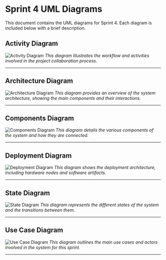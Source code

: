 # Sprint 4 UML Diagrams

This document contains the UML diagrams for Sprint 4. Each diagram is included below with a brief description.

## Activity Diagram

![Activity Diagram](Sprint%20Four%20UML%20Diagrams/Activity%20Diagram%20(Project%20Collaborator).drawio.png)
*This diagram illustrates the workflow and activities involved in the project collaboration process.*

---

## Architecture Diagram

![Architecture Diagram](Sprint%20Four%20UML%20Diagrams/Architecture%20diagram.jpg)
*This diagram provides an overview of the system architecture, showing the main components and their interactions.*

---

## Components Diagram

![Components Diagram](Sprint%20Four%20UML%20Diagrams/Components%20diagram%20(Collaborator).jpg)
*This diagram details the various components of the system and how they are connected.*

---

## Deployment Diagram

![Deployment Diagram](Sprint%20Four%20UML%20Diagrams/DeploymentDiagram%20(1).png)
*This diagram shows the deployment architecture, including hardware nodes and software artifacts.*

---

## State Diagram

![State Diagram](Sprint%20Four%20UML%20Diagrams/State%20Diagram%20(Collaborators).drawio.png)
*This diagram represents the different states of the system and the transitions between them.*

---

## Use Case Diagram

![Use Case Diagram](Sprint%20Four%20UML%20Diagrams/Use%20Case%20Diagram%20(Collaborators).jpg)
*This diagram outlines the main use cases and actors involved in the system for this sprint.*

---
